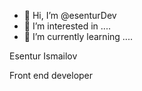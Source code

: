 - 👋 Hi, I’m @esenturDev
- 👀 I’m interested in ....
- 🌱 I’m currently learning ....

Esentur Ismailov

Front end developer
<!---
esenturDev/esenturDev is a ✨ special ✨ repository because its `README.md` (this file) appears on your GitHub profile.
You can click the Preview link to take a look at your changes.
--->
